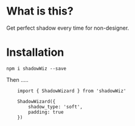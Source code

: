 # What is this?

Get perfect shadow every time for non-designer.

# Installation

`npm i shadowWiz --save`

Then .....

```
    import { ShadowWizard } from 'shadowWiz'

    ShadowWizard({
        shadow_type: 'soft',
        padding: true
    })

```
